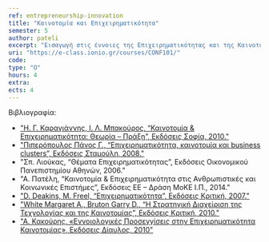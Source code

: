 ```yaml
---
ref: entrepreneurship-innovation
title: "Καινοτομία και Επιχειρηματικότητα"
semester: 5
author: pateli
excerpt: "Εισαγωγή στις έννοιες της Επιχειρηματικότητας και της Καινοτομίας. Eπιχειρηματικό περιβάλλον. Διαδικασία καινοτομίας και δημιουργικότητας. Μέθοδοι και εργαλεία μέτρησης καινοτομίας. Καινοτομία στην Ελλάδα. Κλειστή έναντι Ανοικτής Καινοτομίας. Σύλληψη Καινοτόμου Επιχειρηματικής Ιδέας. Επιλογή Βιώσιμου Επιχειρηματικού Μοντέλου. Επιχειρηματικό Πλάνο: Ανάπτυξη & Αξιολόγηση. Ίδρυση της επιχείρησης. Ανεύρεση Πόρων και Διαμόρφωση Συμφωνιών. Διερεύνηση Στρατηγικών Εξόδου. Η συμβολή της τεχνολογίας στην ανάπτυξη καινοτομίας. Διεθνής επιχειρηματικότητα και Μελέτες Περίπτωσης."
uri: "https://e-class.ionio.gr/courses/CONF101/"
code: 
type: "Ο"
hours: 4
extra:
ects: 4
---
```



Βιβλιογραφία: 
  - ["Η. Γ. Καραγιάννης, Ι. Λ. Μπακούρος, “Καινοτομία & Επιχειρηματικότητα: Θεωρία – Πράξη”, Εκδόσεις Σοφία, 2010."](https://service.eudoxus.gr/search/#a/id:1104/0)
  - ["Πιπερόπουλος Πάνος Γ., “Επιχειρηματικότητα, καινοτομία και business clusters”, Εκδόσεις Σταμούλη, 2008."](https://service.eudoxus.gr/search/#a/id:23102/0)
  - "Σπ. Λιούκας, “Θέματα Επιχειρηματικότητας”, Εκδόσεις Οικονομικού Πανεπιστημίου Αθηνών, 2006."
  - "Α. Πατέλη, “Καινοτομία & Επιχειρηματικότητα στις Ανθρωπιστικές και Κοινωνικές Επιστήμες”, Εκδόσεις ΕΕ – Δράση ΜοΚΕ Ι.Π., 2014."
  - ["D. Deakins, Μ. Freel, “Επιχειρηματικότητα”, Εκδόσεις Κριτική, 2007."](https://service.eudoxus.gr/search/#a/id:11539/0)
  - ["White Margaret A., Bruton Garry D., “Η Στρατηγική Διαχείριση της Τεχνολογίας και της Καινοτομίας”, Εκδόσεις Κριτική, 2010."](https://service.eudoxus.gr/search/#a/id:11600/0)
  - ["Α. Κακούρης, «Εννοιολογικές Προσεγγίσεις στην Επιχειρηματικότητα Καινοτομίας», Εκδόσεις Δίαυλος, 2010"](https://service.eudoxus.gr/search/#a/id:12217/0)
